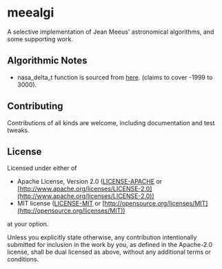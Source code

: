 # meealgi

A selective implementation of Jean Meeus' astronomical algorithms,
and some supporting work.

## Algorithmic Notes

* nasa_delta_t function is sourced from
    [here](http://eclipse.gsfc.nasa.gov/SEcat5/deltatpoly.html).
    (claims to cover -1999 to 3000).

## Contributing

Contributions of all kinds are welcome, including documentation
and test tweaks.

## License

Licensed under either of

* Apache License, Version 2.0 ([LICENSE-APACHE](LICENSE-APACHE) or
  [http://www.apache.org/licenses/LICENSE-2.0](http://www.apache.org/licenses/LICENSE-2.0))
* MIT license ([LICENSE-MIT](LICENSE-MIT) or
  [http://opensource.org/licenses/MIT](http://opensource.org/licenses/MIT))

at your option.

Unless you explicitly state otherwise, any contribution intentionally submitted for inclusion in the
work by you, as defined in the Apache-2.0 license, shall be dual licensed as above, without any
additional terms or conditions.